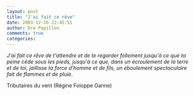 ```yaml
---
layout: post
title: "J'ai fait ce rêve"
date: 2003-12-16 22:45:51
author: Dre Papillon
comments: true
categories: 
---
```



*J'ai fait ce rêve de t'attendre et de te regarder follement jusqu'à ce que ta peine cède sous les pieds, jusqu'à ce que, dans un écroulement de la terre et de toi, jaillisse ta force d'homme et de fils, un éboulement spectaculaire fait de flammes et de pluie.*

Tributaires du vent (Régine Foloppe Ganne)